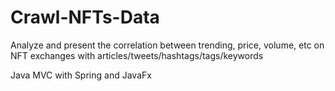 # Crawl-NFTs-Data
Analyze and present the correlation between trending, price, volume, etc on NFT exchanges with articles/tweets/hashtags/tags/keywords

Java MVC with Spring and JavaFx
